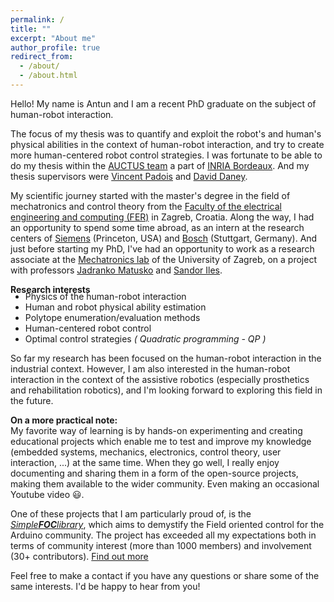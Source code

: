```yaml
---
permalink: /
title: ""
excerpt: "About me"
author_profile: true
redirect_from: 
  - /about/
  - /about.html
---
```


Hello! My name is Antun and I am a recent PhD graduate on the subject of human-robot interaction.

The focus of my thesis was to quantify and exploit the robot's and human's physical abilities in the context of human-robot interaction, and try to create more human-centered robot control strategies. I was fortunate to be able to do my thesis within the [AUCTUS team](https://auctus-team.gitlabpages.inria.fr) a part of [INRIA Bordeaux](https://www.inria.fr/en). And my thesis supervisors were [Vincent Padois](https://people.bordeaux.inria.fr/vincent.padois/) and [David Daney](https://people.bordeaux.inria.fr/ddaney/). 

My scientific journey started with the master's degree in the field of mechatronics and control theory from the [Faculty of the electrical engineering and computing (FER)](https://www.fer.unizg.hr/en) in Zagreb, Croatia. Along the way, I had an opportunity to spend some time abroad, as an intern at the research centers of [Siemens](https://new.siemens.com/us/en/company/siemens-in-the-usa/princeton.html) (Princeton, USA) and [Bosch](https://www.bosch-presse.de/pressportal/de/en/bosch-center-for-research-and-advance-engineering-in-renningen-101888.html) (Stuttgart, Germany). And just before starting my PhD, I've had an opportunity to work as a research associate at the [Mechatronics lab](https://www.fer.unizg.hr/zesa/sk/mehatronika) of the University of Zagreb, on a project with professors [Jadranko Matusko](https://www.fer.unizg.hr/jadranko.matusko) and [Sandor Iles](https://www.fer.unizg.hr/en/sandor.iles). 

<b >Research interests</b>
<ul style="margin-top:-20px">
<li> Physics of the human-robot interaction </li>
<li> Human and robot physical ability estimation </li>
<li> Polytope enumeration/evaluation methods  </li>
<li> Human-centered robot control </li>
<li> Optimal control strategies <i>( Quadratic programming - QP )</i>  </li>
</ul>
So far my research has been focused on the human-robot interaction in the industrial context. However, I am also interested in the human-robot interaction in the context of the assistive robotics (especially prosthetics and rehabilitation robotics), and I'm looking forward to exploring this field in the future.

<b style="margin-bottom:0px">On a more practical note:</b> <br>
My favorite way of learning is by hands-on experimenting and creating educational projects which enable me to test and improve my knowledge (embedded systems, mechanics, electronics, control theory, user interaction, ...) at the same time. When they go well, I really enjoy documenting and sharing them in a form of the open-source projects, making them available to the wider community. Even making an occasional Youtube video 😃.  

One of these projects that I am particularly proud of, is the [*Simple**FOC**library*](/portfolio/1_simplefoclibrary), which aims to demystify the Field oriented control for the Arduino community. The project has exceeded all my expectations both in terms of community interest (more than 1000 members) and involvement (30+ contributors). [Find out more ](https://simplefoc.com)

Feel free to make a contact if you have any questions or share some of the same interests. I'd be happy to hear from you!
